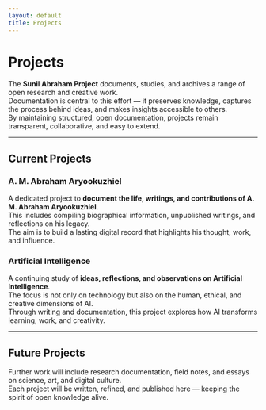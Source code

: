 ```yaml
---
layout: default
title: Projects
---
```


# Projects

The **Sunil Abraham Project** documents, studies, and archives a range of open research and creative work.  
Documentation is central to this effort — it preserves knowledge, captures the process behind ideas, and makes insights accessible to others.  
By maintaining structured, open documentation, projects remain transparent, collaborative, and easy to extend.

---

## Current Projects

### A. M. Abraham Aryookuzhiel
A dedicated project to **document the life, writings, and contributions of A. M. Abraham Aryookuzhiel**.  
This includes compiling biographical information, unpublished writings, and reflections on his legacy.  
The aim is to build a lasting digital record that highlights his thought, work, and influence.

### Artificial Intelligence
A continuing study of **ideas, reflections, and observations on Artificial Intelligence**.  
The focus is not only on technology but also on the human, ethical, and creative dimensions of AI.  
Through writing and documentation, this project explores how AI transforms learning, work, and creativity.

---

## Future Projects

Further work will include research documentation, field notes, and essays on science, art, and digital culture.  
Each project will be written, refined, and published here — keeping the spirit of open knowledge alive.
